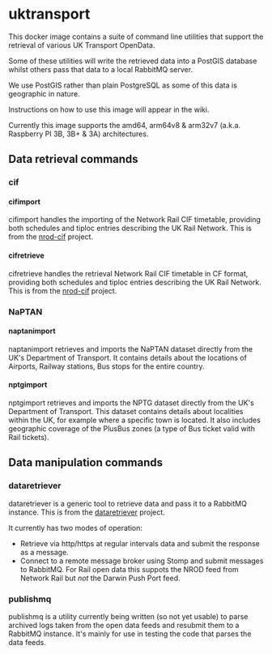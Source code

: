 # uktransport

This docker image contains a suite of command line utilities that support the retrieval of various UK Transport OpenData.

Some of these utilities will write the retrieved data into a PostGIS database whilst others pass that data to a local RabbitMQ server.

We use PostGIS rather than plain PostgreSQL as some of this data is geographic in nature.

Instructions on how to use this image will appear in the wiki.

Currently this image supports the amd64, arm64v8 & arm32v7 (a.k.a. Raspberry PI 3B, 3B+ & 3A) architectures.

## Data retrieval commands

### cif
#### cifimport
cifimport handles the importing of the Network Rail CIF timetable, providing both schedules and tiploc
entries describing the UK Rail Network. This is from the [nrod-cif](https://github.com/peter-mount/nrod-cif) project.

#### cifretrieve
cifretrieve handles the retrieval Network Rail CIF timetable in CF format, providing both schedules and tiploc
entries describing the UK Rail Network. This is from the [nrod-cif](https://github.com/peter-mount/nrod-cif) project.

### NaPTAN
#### naptanimport
naptanimport retrieves and imports the NaPTAN dataset directly from the UK's Department of Transport.
It contains details about the locations of Airports, Railway stations, Bus stops for the entire country.

#### nptgimport
nptgimport retrieves and imports the NPTG dataset directly from the UK's Department of Transport.
This dataset contains details about localities within the UK, for example where a specific town is located.
It also includes geographic coverage of the  PlusBus zones (a type of Bus ticket valid with Rail tickets).

## Data manipulation commands

### dataretriever

dataretriever is a generic tool to retrieve data and pass it to a RabbitMQ instance.
This is from the [dataretriever](https://github.com/peter-mount/dataretriever) project.

It currently has two modes of operation:
* Retrieve via http/https at regular intervals data and submit the response as a message.
* Connect to a remote message broker using Stomp and submit messages to RabbitMQ. For Rail open data this suppots the NROD feed from Network Rail but *not* the Darwin Push Port feed.

### publishmq

publishmq is a utility currently being written (so not yet usable) to parse archived logs taken from the open data feeds and resubmit them to a RabbitMQ instance. It's mainly for use in testing the code that parses the data feeds.
